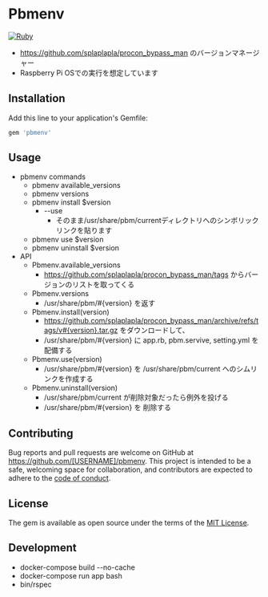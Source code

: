 # Pbmenv
[![Ruby](https://github.com/splaplapla/pbmenv/actions/workflows/ruby.yml/badge.svg?branch=master)](https://github.com/splaplapla/pbmenv/actions/workflows/ruby.yml)

* https://github.com/splaplapla/procon_bypass_man のバージョンマネージャー
* Raspberry Pi OSでの実行を想定しています

## Installation

Add this line to your application's Gemfile:

```ruby
gem 'pbmenv'
```

## Usage
* pbmenv commands
    * pbmenv available_versions
    * pbmenv versions
    * pbmenv install $version
      * --use
        * そのまま/usr/share/pbm/currentディレクトリへのシンボリックリンクを貼ります
    * pbmenv use $version
    * pbmenv uninstall $version
* API
    * Pbmenv.available_versions
        * https://github.com/splaplapla/procon_bypass_man/tags からバージョンのリストを取ってくる
    * Pbmenv.versions
        * /usr/share/pbm/#{version} を返す
    * Pbmenv.install(version)
        * https://github.com/splaplapla/procon_bypass_man/archive/refs/tags/v#{version}.tar.gz をダウンロードして、
        * /usr/share/pbm/#{version} に app.rb, pbm.servive, setting.yml を配備する
    * Pbmenv.use(version)
        * /usr/share/pbm/#{version} を /usr/share/pbm/current へのシムリンクを作成する
    * Pbmenv.uninstall(version)
        * /usr/share/pbm/current が削除対象だったら例外を投げる
        * /usr/share/pbm/#{version} を 削除する

## Contributing

Bug reports and pull requests are welcome on GitHub at https://github.com/[USERNAME]/pbmenv. This project is intended to be a safe, welcoming space for collaboration, and contributors are expected to adhere to the [code of conduct](https://github.com/[USERNAME]/pbmenv/blob/master/CODE_OF_CONDUCT.md).

## License

The gem is available as open source under the terms of the [MIT License](https://opensource.org/licenses/MIT).

## Development
* docker-compose build --no-cache
* docker-compose run app bash
* bin/rspec
